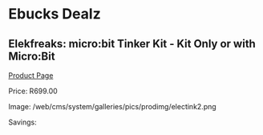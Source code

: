 
# Ebucks Dealz
## Elekfreaks: micro:bit Tinker Kit - Kit Only or with Micro:Bit
[Product Page](https://www.ebucks.com/web/shop/productSelected.do?prodId=1190808910&catId=1190841123)

Price: R699.00

Image: /web/cms/system/galleries/pics/prodimg/electink2.png

Savings: 


	
